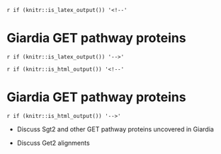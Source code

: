 
`r if (knitr::is_latex_output()) '<!--'`
# Giardia GET pathway proteins
`r if (knitr::is_latex_output()) '-->'`

`r if (knitr::is_html_output()) '<!--'`
# Giardia GET pathway proteins
`r if (knitr::is_html_output()) '-->'`

* Discuss Sgt2 and other GET pathway proteins uncovered in Giardia

* Discuss Get2 alignments
